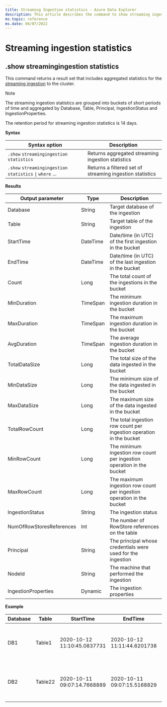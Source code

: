 ```yaml
---
title: Streaming Ingestion statistics - Azure Data Explorer
description: This article describes the command to show streaming ingestion statistics in Azure Data Explorer.
ms.topic: reference
ms.date: 04/07/2022
---
```


# Streaming ingestion statistics

## .show streamingingestion statistics

This command returns a result set that includes aggregated statistics for the [streaming ingestion](../../ingest-data-streaming.md#choose-the-appropriate-streaming-ingestion-type) to the cluster.

> [!NOTE]
>The streaming ingestion statistics are grouped into buckets of short periods of time and aggregated by Database, Table, Principal, IngestionStatus and IngestionProperties.
>
> The retention period for streaming ingestion statistics is 14 days.

**Syntax**

|Syntax option|Description|
|---|---| 
|`.show` `streamingingestion` `statistics`                     |Returns aggregated streaming ingestion statistics
|`.show` `streamingingestion` `statistics` <code>&#124;</code> `where` ...       |Returns a filtered set of streaming ingestion statistics

**Results**

|Output parameter   |Type    |Description     |
|----------|--------|---------|
Database| String| Target database of the ingestion|
Table | String| Target table of the ingestion|
StartTime | DateTime| Date/time (in UTC) of the first ingestion in the bucket|
EndTime | DateTime| Date/time (in UTC) of the last ingestion in the bucket|
Count| Long| The total count of the ingestions in the bucket|
MinDuration| TimeSpan| The minimum ingestion duration in the bucket|
MaxDuration| TimeSpan| The maximum ingestion duration in the bucket|
AvgDuration| TimeSpan| The average ingestion duration in the bucket|
TotalDataSize| Long| The total size of the data ingested in the bucket|
MinDataSize| Long| The minimum size of the data ingested in the bucket|
MaxDataSize| Long| The maximum size of the data ingested in the bucket|
TotalRowCount| Long| The total ingestion row count per ingestion operation in the bucket|
MinRowCount| Long| The minimum ingestion row count per ingestion operation in the bucket|
MaxRowCount| Long| The maximum ingestion row count per ingestion operation in the bucket|
IngestionStatus| String| The ingestion status|
NumOfRowStoresReferences| Int| The number of RowStore references on the table|
Principal| String| The principal whosе credentials were used for the ingestion|
NodeId| String| The machine that performed the ingestion|
IngestionProperties| Dynamic| The ingestion properties|

**Example**

|Database |Table |StartTime |EndTime |Count |MinDuration |MaxDuration | AvgDuration |TotalDataSize |MinDataSize |MaxDataSize |TotalRowCount |MinRowCount |MaxRowCount |IngestionStatus |NumOfRowStoresReferences |Principal |NodeId |IngestionProperties |
|--------|--------|--------|--------|--------|--------|--------|--------|--------|--------------|-----------------|--------|--------|--------|--------|--------|--------|--------|--------|
|DB1 |Table1 |2020-10-12 11:10:45.0837731 |2020-10-12 11:11:44.6201738 |27 | 00:00:00.0366988 |00:00:00.5637870 |00:00:00.3220000 |62418 |1864 |3075 |154 |1 |16 |Success |4 |aadapp=xxxxxxxx-xxxxx-xxxx-xxxx-xxxxxxxxx |KEngine00000Q |{ "Mapping": "Mapping_name", "Format": "Csv", "Compressed": true, "IngestionSource": "Storage" } |
|DB2 |Table22 |2020-10-11 09:07:14.7668889 |2020-10-11 09:07:15.5168829 |2 |00:00:39.9945820 |00:00:40.0112379 |00:00:40.0030000 |0 |0 |0 |4 |2 |2 |FailureInternalError |4 |aadapp=xxxxxxxx-xxxxx-xxxx-xxxx-xxxxxxxxx |KEngine00000X |{ "Mapping": null, "Format": "Csv", "Compressed": false, "IngestionSource": "Stream" } |

